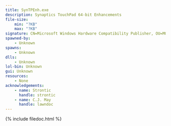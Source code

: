 ```yaml
---
title: SynTPEnh.exe
description: Synaptics TouchPad 64-bit Enhancements
file-size:
    min: "?KB"
    max: "?KB"
signature: CN=Microsoft Windows Hardware Compatibility Publisher, OU=MOPR, O=Microsoft Corporation, L=Redmond, S=Washington, C=US
spawned-by:
    - Unknown
spawns:
    - Unknown
dlls:
    - Unknown
lol-bin: Unknown
gui: Unknown
resources:
    - None
acknowledgements:
    - name: Strontic
      handle: strontic
    - name: C.J. May
      handle: lawndoc
---
```


{% include filedoc.html %}
